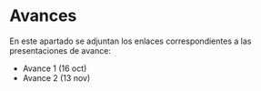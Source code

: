 # Avances

En este apartado se adjuntan los enlaces correspondientes a las presentaciones de avance: 

- Avance 1 (16 oct)
- Avance 2 (13 nov)
